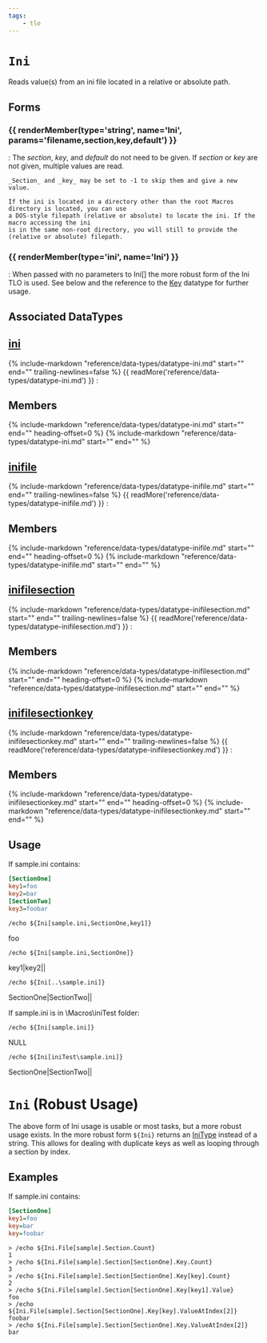 ```yaml
---
tags:
    - tlo
---
```

# `Ini`

<!--tlo-desc-start-->
Reads value(s) from an ini file located in a relative or absolute path.
<!--tlo-desc-end-->
## Forms
<!--tlo-forms-start-->
### {{ renderMember(type='string', name='Ini', params='filename,section,key,default') }}

:   The _section_, _key_, and _default_ do not need to be given. If _section_ or _key_ are not given, multiple values are read.

    _Section_ and _key_ may be set to -1 to skip them and give a new value.

    If the ini is located in a directory other than the root Macros directory is located, you can use
    a DOS-style filepath (relative or absolute) to locate the ini. If the macro accessing the ini
    is in the same non-root directory, you will still to provide the (relative or absolute) filepath.

### {{ renderMember(type='ini', name='Ini') }}

:   When passed with no parameters to Ini[] the more robust form of the Ini TLO is used.  See below and the reference
    to the [Key](../data-types/datatype-inifilesectionkey.md) datatype for further usage.
<!--tlo-forms-end-->

## Associated DataTypes
<!--tlo-datatypes-start-->
## [ini](../data-types/datatype-ini.md)
{%
  include-markdown "reference/data-types/datatype-ini.md"
  start="<!--dt-desc-start-->"
  end="<!--dt-desc-end-->"
  trailing-newlines=false
%} {{ readMore('reference/data-types/datatype-ini.md') }}
:    <h2>Members</h2>
    {%
    include-markdown "reference/data-types/datatype-ini.md"
    start="<!--dt-members-start-->"
    end="<!--dt-members-end-->"
    heading-offset=0
    %}
    {%
    include-markdown "reference/data-types/datatype-ini.md"
    start="<!--dt-linkrefs-start-->"
    end="<!--dt-linkrefs-end-->"
    %}

## [inifile](../data-types/datatype-inifile.md)
{%
  include-markdown "reference/data-types/datatype-inifile.md"
  start="<!--dt-desc-start-->"
  end="<!--dt-desc-end-->"
  trailing-newlines=false
%} {{ readMore('reference/data-types/datatype-inifile.md') }}
:    <h2>Members</h2>
    {%
    include-markdown "reference/data-types/datatype-inifile.md"
    start="<!--dt-members-start-->"
    end="<!--dt-members-end-->"
    heading-offset=0
    %}
    {%
    include-markdown "reference/data-types/datatype-inifile.md"
    start="<!--dt-linkrefs-start-->"
    end="<!--dt-linkrefs-end-->"
    %}

## [inifilesection](../data-types/datatype-inifilesection.md)
{%
  include-markdown "reference/data-types/datatype-inifilesection.md"
  start="<!--dt-desc-start-->"
  end="<!--dt-desc-end-->"
  trailing-newlines=false
%} {{ readMore('reference/data-types/datatype-inifilesection.md') }}
:    <h2>Members</h2>
    {%
    include-markdown "reference/data-types/datatype-inifilesection.md"
    start="<!--dt-members-start-->"
    end="<!--dt-members-end-->"
    heading-offset=0
    %}
    {%
    include-markdown "reference/data-types/datatype-inifilesection.md"
    start="<!--dt-linkrefs-start-->"
    end="<!--dt-linkrefs-end-->"
    %}

## [inifilesectionkey](../data-types/datatype-inifilesectionkey.md)
{%
  include-markdown "reference/data-types/datatype-inifilesectionkey.md"
  start="<!--dt-desc-start-->"
  end="<!--dt-desc-end-->"
  trailing-newlines=false
%} {{ readMore('reference/data-types/datatype-inifilesectionkey.md') }}
:    <h2>Members</h2>
    {%
    include-markdown "reference/data-types/datatype-inifilesectionkey.md"
    start="<!--dt-members-start-->"
    end="<!--dt-members-end-->"
    heading-offset=0
    %}
    {%
    include-markdown "reference/data-types/datatype-inifilesectionkey.md"
    start="<!--dt-linkrefs-start-->"
    end="<!--dt-linkrefs-end-->"
    %}
<!--tlo-datatypes-end-->

## Usage

If sample.ini contains:

```ini
[SectionOne]
key1=foo
key2=bar
[SectionTwo]
key3=foobar
```

```
/echo ${Ini[sample.ini,SectionOne,key1]}
```

foo

```
/echo ${Ini[sample.ini,SectionOne]}
```

key1|key2||

```
/echo ${Ini[..\sample.ini]}
```

SectionOne|SectionTwo||

If sample.ini is in \Macros\iniTest folder:

```
/echo ${Ini[sample.ini]}
```

NULL

```
/echo ${Ini[iniTest\sample.ini]}
```

SectionOne|SectionTwo||

# `Ini` (Robust Usage)

The above form of Ini usage is usable or most tasks, but a more robust usage exists.  In the more robust form `${Ini}` returns 
an [IniType](../data-types/datatype-ini.md) instead of a string.  This allows for dealing with duplicate keys as well as looping through a section by index.

## Examples

If sample.ini contains:

```ini
[SectionOne]
key1=foo
key=bar
key=foobar
```

```
> /echo ${Ini.File[sample].Section.Count}
1
> /echo ${Ini.File[sample].Section[SectionOne].Key.Count}
3
> /echo ${Ini.File[sample].Section[SectionOne].Key[key].Count}
2
> /echo ${Ini.File[sample].Section[SectionOne].Key[key1].Value}
foo
> /echo ${Ini.File[sample].Section[SectionOne].Key[key].ValueAtIndex[2]}
foobar
> /echo ${Ini.File[sample].Section[SectionOne].Key.ValueAtIndex[2]}
bar
```
<!--tlo-linkrefs-start-->
[ini]: ../data-types/datatype-ini.md
[string]: ../data-types/datatype-string.md
<!--tlo-linkrefs-end-->

